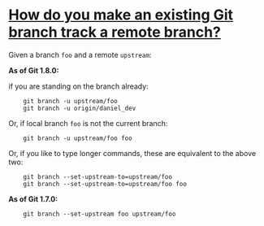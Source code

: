 # [How do you make an existing Git branch track a remote branch?](http://stackoverflow.com/questions/520650/how-do-you-make-an-existing-git-branch-track-a-remote-branch)

Given a branch `foo` and a remote `upstream`:

 **As of Git 1.8.0:**

if you are standing on the branch already:

```
    git branch -u upstream/foo
    git branch -u origin/daniel_dev
```

Or, if local branch `foo` is not the current branch:

```
    git branch -u upstream/foo foo
```

Or, if you like to type longer commands, these are equivalent to the above two:

```
    git branch --set-upstream-to=upstream/foo
    git branch --set-upstream-to=upstream/foo foo
```

**As of Git 1.7.0:**

```
    git branch --set-upstream foo upstream/foo
```
